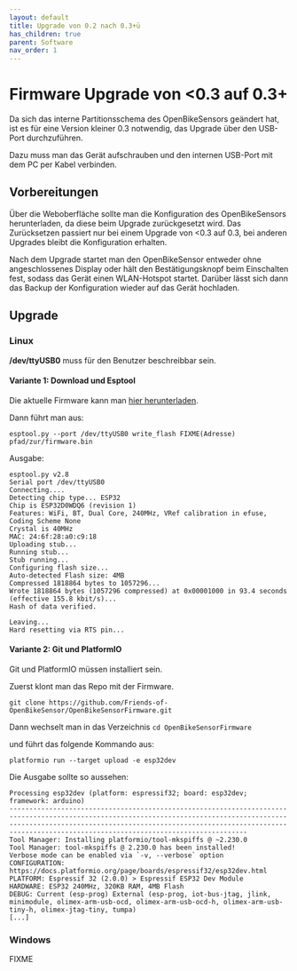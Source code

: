 ```yaml
---
layout: default
title: Upgrade von 0.2 nach 0.3+ü
has_children: true
parent: Software
nav_order: 1
---
```


# Firmware Upgrade von <0.3 auf 0.3+

Da sich das interne Partitionsschema des OpenBikeSensors geändert hat, ist es für eine Version kleiner 0.3 notwendig, das Upgrade über den USB-Port durchzuführen.

Dazu muss man das Gerät aufschrauben und den internen USB-Port mit dem PC per Kabel verbinden.

## Vorbereitungen
Über die Weboberfläche sollte man die Konfiguration des OpenBikeSensors herunterladen, da diese beim Upgrade zurückgesetzt wird. Das Zurücksetzen passiert nur bei einem Upgrade von <0.3 auf 0.3, bei anderen Upgrades bleibt die Konfiguration erhalten.

Nach dem Upgrade startet man den OpenBikeSensor entweder ohne angeschlossenes Display oder hält den Bestätigungsknopf beim Einschalten fest, sodass das Gerät einen WLAN-Hotspot startet. Darüber lässt sich dann das Backup der Konfiguration wieder auf das Gerät hochladen.

## Upgrade
### Linux
**/dev/ttyUSB0** muss für den Benutzer beschreibbar sein.

#### Variante 1: Download und Esptool
Die aktuelle Firmware kann man [hier herunterladen](https://github.com/Friends-of-OpenBikeSensor/OpenBikeSensorFirmware/releases).

Dann führt man aus:

````esptool.py --port /dev/ttyUSB0 write_flash FIXME(Adresse) pfad/zur/firmware.bin````

Ausgabe:

````
esptool.py v2.8
Serial port /dev/ttyUSB0
Connecting....
Detecting chip type... ESP32
Chip is ESP32D0WDQ6 (revision 1)
Features: WiFi, BT, Dual Core, 240MHz, VRef calibration in efuse, Coding Scheme None
Crystal is 40MHz
MAC: 24:6f:28:a0:c9:18
Uploading stub...
Running stub...
Stub running...
Configuring flash size...
Auto-detected Flash size: 4MB
Compressed 1818864 bytes to 1057296...
Wrote 1818864 bytes (1057296 compressed) at 0x00001000 in 93.4 seconds (effective 155.8 kbit/s)...
Hash of data verified.

Leaving...
Hard resetting via RTS pin...
````

#### Variante 2: Git und PlatformIO
Git und PlatformIO müssen installiert sein.

Zuerst klont man das Repo mit der Firmware.

````git clone https://github.com/Friends-of-OpenBikeSensor/OpenBikeSensorFirmware.git````

Dann wechselt man in das Verzeichnis
````cd OpenBikeSensorFirmware````

und führt das folgende Kommando aus:

````platformio run --target upload -e esp32dev````

Die Ausgabe sollte so aussehen:

````
Processing esp32dev (platform: espressif32; board: esp32dev; framework: arduino)
------------------------------------------------------------------------------------------------------------------------------------------------------------------------------------------------------------------------------------------------------------------------------
Tool Manager: Installing platformio/tool-mkspiffs @ ~2.230.0
Tool Manager: tool-mkspiffs @ 2.230.0 has been installed!
Verbose mode can be enabled via `-v, --verbose` option
CONFIGURATION: https://docs.platformio.org/page/boards/espressif32/esp32dev.html
PLATFORM: Espressif 32 (2.0.0) > Espressif ESP32 Dev Module
HARDWARE: ESP32 240MHz, 320KB RAM, 4MB Flash
DEBUG: Current (esp-prog) External (esp-prog, iot-bus-jtag, jlink, minimodule, olimex-arm-usb-ocd, olimex-arm-usb-ocd-h, olimex-arm-usb-tiny-h, olimex-jtag-tiny, tumpa)
[...]
````

### Windows
FIXME
